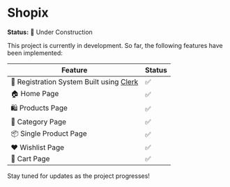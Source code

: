 # Shopix

**Status:** 🚧 Under Construction

This project is currently in development. So far, the following features have been implemented:

| Feature              | Status |
|----------------------|--------|
| 🔐 Registration System Built using [Clerk](https://clerk.dev/) | ✅  |
| 🏠 Home Page           | ✅ |
| 🛍️ Products Page      | ✅|
| 📂 Category Page       |✅ |
| 📦 Single Product Page      | ✅|
| ❤️ Wishlist Page      | ✅|
| 🛒 Cart Page      | ✅|

Stay tuned for updates as the project progresses!
